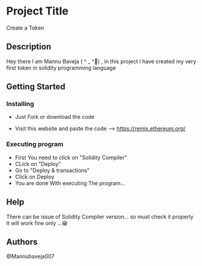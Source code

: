 # Project Title

Create a Token

## Description

Hey there I am Mannu Baveja (  ^ _ ^👋) , in this project I have created my very first token in solidity programming language 

## Getting Started

### Installing

* Just Fork or download the code

* Visit this website and paste the code --> https://remix.ethereum.org/

### Executing program

* First You need to click on "Solidity Compiler"
* CLick on "Deploy"
* Go to "Deploy & transactions"
* Click on Deploy
* You are done With executing The program...

## Help

There can be issue of Solidity Compiler version... so must check it properly 
It will work fine only ...😁

## Authors

@Mannubaveja007



